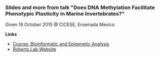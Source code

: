 ### Slides and more from talk "Does DNA Methylation Facilitate Phenotypic Plasticity in Marine Invertebrates?"

Given 19 October 2015 @ CICESE, Ensenada Mexico

**Links**

- [Course: Bioinformatic and Epigenetic Analysis]()
- [Roberts Lab Website](robertslab.info)


